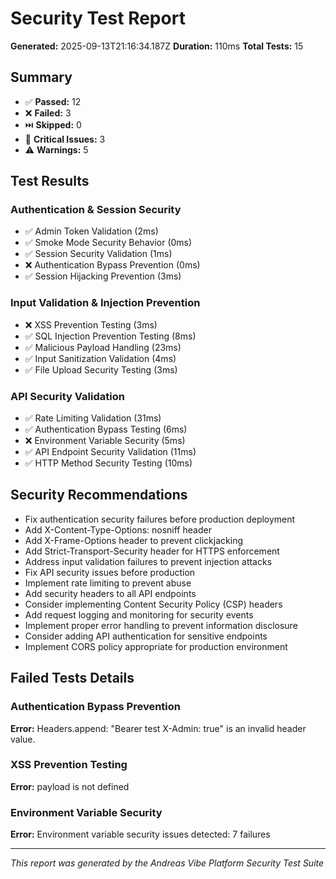 
# Security Test Report

**Generated:** 2025-09-13T21:16:34.187Z
**Duration:** 110ms
**Total Tests:** 15

## Summary

- ✅ **Passed:** 12
- ❌ **Failed:** 3
- ⏭️ **Skipped:** 0
- 🚨 **Critical Issues:** 3
- ⚠️ **Warnings:** 5

## Test Results

### Authentication & Session Security
- ✅ Admin Token Validation (2ms)
- ✅ Smoke Mode Security Behavior (0ms)
- ✅ Session Security Validation (1ms)
- ❌ Authentication Bypass Prevention (0ms)
- ✅ Session Hijacking Prevention (3ms)

### Input Validation & Injection Prevention
- ❌ XSS Prevention Testing (3ms)
- ✅ SQL Injection Prevention Testing (8ms)
- ✅ Malicious Payload Handling (23ms)
- ✅ Input Sanitization Validation (4ms)
- ✅ File Upload Security Testing (3ms)

### API Security Validation
- ✅ Rate Limiting Validation (31ms)
- ✅ Authentication Bypass Testing (6ms)
- ❌ Environment Variable Security (5ms)
- ✅ API Endpoint Security Validation (11ms)
- ✅ HTTP Method Security Testing (10ms)

## Security Recommendations

- Fix authentication security failures before production deployment
- Add X-Content-Type-Options: nosniff header
- Add X-Frame-Options header to prevent clickjacking
- Add Strict-Transport-Security header for HTTPS enforcement
- Address input validation failures to prevent injection attacks
- Fix API security issues before production
- Implement rate limiting to prevent abuse
- Add security headers to all API endpoints
- Consider implementing Content Security Policy (CSP) headers
- Add request logging and monitoring for security events
- Implement proper error handling to prevent information disclosure
- Consider adding API authentication for sensitive endpoints
- Implement CORS policy appropriate for production environment

## Failed Tests Details

### Authentication Bypass Prevention
**Error:** Headers.append: "Bearer test
X-Admin: true" is an invalid header value.

### XSS Prevention Testing
**Error:** payload is not defined

### Environment Variable Security
**Error:** Environment variable security issues detected: 7 failures


---
*This report was generated by the Andreas Vibe Platform Security Test Suite*
